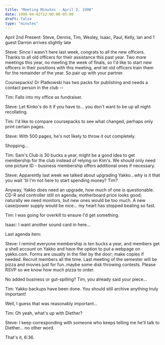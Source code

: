```yaml
---
title: "Meeting Minutes - April 2, 1998"
date: 1998-04-02T12:00:00-05:00
draft: false
type: "minutes"
---
```


 April 2nd Present: Steve, Dennis, Tim, Wesley, Isaac, Paul, Kelly, Ian and 1 guest Darron arrives slightly late </p><p>
Steve: Since I wasn't here last week, congrats to all the new officers. Thanks to all old officers for their assistance this past year. Two more meetings this year, no meeting the week of finals, so I'd like to start new officers in their positions with this meeting, and let old officers train them for the remainder of the year. So pair up with your partner. </p><p>
Coursepacks! Dr Platkowski has two packs for publishing and needs a contact person in the club -- </p><p>
Tim: Falls into my office as fundraiser. </p><p>
Steve: Let Kinko's do it if you have to... you don't want to be up all night recollating. </p><p>
Tim: I'd like to compare coursepacks to see what changed, perhaps only print certain pages. </p><p>
Steve: With 500 pages, he's not likely to throw it out completely. </p><p>
</p><p>
Shopping... </p><p>
Tim: Sam's Club is 30 bucks a year, might be a good idea to get membership for the club instead of relying on Kim's. We should only need one picture ID - business membership offers additional ones if necessary.  </p><p>
</p><p>
Steve: Apparently last week we talked about upgrading Yakko...why is it that you wait 'til I'm not here to start spending money? Tim? </p><p>
Anyway, Yakko does need an upgrade, how much of one is questionable. CD-R and controller still on agenda; motherboard price looks good; naturally we need monitors, but new ones would be too much.  A new case/power supply would be nice... my heart has stopped beating so fast. </p><p>
Tim: I was going for overkill to ensure I'd get something. </p><p>
Isaac: I want another sound card in here... </p><p>
</p><p>
Last agenda item: </p><p>
Steve: I remind everyone membership is ten bucks a year, and members get a shell account on Yakko and have the option to put a webpage on yakko.com. Forms are usually in the filer by the door; make copies if needed. Recruit members all the time. Last meeting of the semester will be pizza and movies just for fun..maybe some disk throwing contests. Please RSVP so we know how much pizza to order. </p><p>
No added business or gut-spilling? Tim, you already said your piece... </p><p>
Tim: Yakko backups have been done. You should still archive anything truly important! </p><p>
Well, I guess that was reasonably important... </p><p>
Tim: Oh yeah, what's up with Diether? </p><p>
Steve: I keep corresponding with someone who keeps telling me he'll talk to Diether...  no other word. </p><p>
That's it, 6:36. </p><p>
</p>
